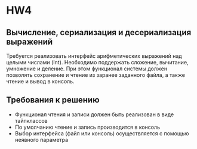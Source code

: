 # HW4

## Вычисление, сериализация и десериализация выражений

Требуется реализовать интерфейс арифметических выражений над целыми числами (Int).
Необходимо поддержать сложение, вычитание, умножение и деление. При этом функционал системы
должен позволять сохранение и чтение из заранее заданного файла, а также чтение и вывод в консоль.

## Требования к решению

- Функционал чтения и записи должен быть реализован в виде тайпклассов
- По умолчанию чтение и запись производится в консоль
- Выбор интерфейса (файл или консоль) осуществляется с помощью неявного параметра
